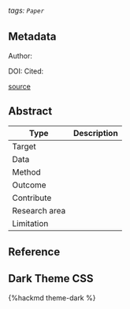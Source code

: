 ###### tags: `Paper`

## Metadata

Author: 

DOI: 
Cited: 

[source](https://ieeexplore-ieee-org.nutc.idm.oclc.org/abstract/document/9086055)

## Abstract

| Type          | Description |
| ------------- | ----------- |
| Target        |             |
| Data          |             |
| Method        |             |
| Outcome       |             |
| Contribute    |             |
| Research area |             |
| Limitation    |             |

## Reference

## Dark Theme CSS

{%hackmd theme-dark %}